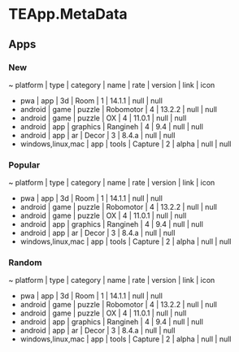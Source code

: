 # TEApp.MetaData
## Apps
### New
~ platform          | type | category | name      | rate | version | link | icon
- pwa               | app  | 3d       | Room      | 1    | 14.1.1  | null | null
- android           | game | puzzle   | Robomotor | 4    | 13.2.2  | null | null
- android           | game | puzzle   | OX        | 4    | 11.0.1  | null | null
- android           | app  | graphics | Rangineh  | 4    | 9.4     | null | null
- android           | app  | ar       | Decor     | 3    | 8.4.a   | null | null
- windows,linux,mac | app  | tools    | Capture   | 2    | alpha   | null | null

### Popular
~ platform          | type | category | name      | rate | version | link | icon
- pwa               | app  | 3d       | Room      | 1    | 14.1.1  | null | null
- android           | game | puzzle   | Robomotor | 4    | 13.2.2  | null | null
- android           | game | puzzle   | OX        | 4    | 11.0.1  | null | null
- android           | app  | graphics | Rangineh  | 4    | 9.4     | null | null
- android           | app  | ar       | Decor     | 3    | 8.4.a   | null | null
- windows,linux,mac | app  | tools    | Capture   | 2    | alpha   | null | null

### Random
~ platform          | type | category | name      | rate | version | link | icon
- pwa               | app  | 3d       | Room      | 1    | 14.1.1  | null | null
- android           | game | puzzle   | Robomotor | 4    | 13.2.2  | null | null
- android           | game | puzzle   | OX        | 4    | 11.0.1  | null | null
- android           | app  | graphics | Rangineh  | 4    | 9.4     | null | null
- android           | app  | ar       | Decor     | 3    | 8.4.a   | null | null
- windows,linux,mac | app  | tools    | Capture   | 2    | alpha   | null | null
